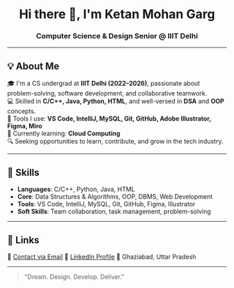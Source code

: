 <h1 align="center">Hi there 👋, I'm Ketan Mohan Garg</h1>
<h3 align="center">Computer Science & Design Senior @ IIIT Delhi</h3>

---

## 💡 About Me

🎓 I'm a CS undergrad at **IIIT Delhi (2022–2026)**, passionate about problem-solving, software development, and collaborative teamwork.  
💻 Skilled in **C/C++, Java, Python, HTML**, and well-versed in **DSA** and **OOP** concepts.  
🧰 Tools I use: **VS Code, IntelliJ, MySQL, Git, GitHub, Adobe Illustrator, Figma, Miro**  
🌱 Currently learning: **Cloud Computing**  
🔍 Seeking opportunities to learn, contribute, and grow in the tech industry.

---

## 🧠 Skills

- **Languages**: C/C++, Python, Java, HTML  
- **Core**: Data Structures & Algorithms, OOP, DBMS, Web Development  
- **Tools**: VS Code, IntelliJ, MySQL, Git, GitHub, Figma, Illustrator  
- **Soft Skills**: Team collaboration, task management, problem-solving

---

## 🔗 Links

📧 [Contact via Email](mailto:ketangarg0029@gmail.com)
🔗 [LinkedIn Profile](https://www.linkedin.com/in/ketan-mohan-garg-659a16314/)
📍 Ghaziabad, Uttar Pradesh  

---


> "Dream. Design. Develop. Deliver."


